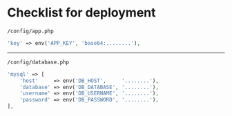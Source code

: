 # Checklist for deployment  

`/config/app.php`  
``` php  
'key' => env('APP_KEY', 'base64:........'),  
```  
---  

`/config/database.php`  
``` php  
'mysql' => [  
	'host'     => env('DB_HOST',     '........'),  
	'database' => env('DB_DATABASE', '........'),  
	'username' => env('DB_USERNAME', '........'),  
	'password' => env('DB_PASSWORD', '........'),  
],  
```  

  